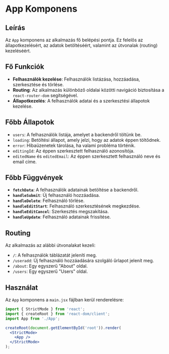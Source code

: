 # App Komponens

## Leírás
Az `App` komponens az alkalmazás fő belépési pontja. Ez felelős az állapotkezelésért, az adatok betöltéséért, valamint az útvonalak (routing) kezeléséért.

## Fő Funkciók
- **Felhasználók kezelése**: Felhasználók listázása, hozzáadása, szerkesztése és törlése.
- **Routing**: Az alkalmazás különböző oldalai közötti navigáció biztosítása a `react-router-dom` segítségével.
- **Állapotkezelés**: A felhasználók adatai és a szerkesztési állapotok kezelése.

## Főbb Állapotok
- `users`: A felhasználók listája, amelyet a backendről töltünk be.
- `loading`: Betöltési állapot, amely jelzi, hogy az adatok éppen töltődnek.
- `error`: Hibaüzenetek tárolása, ha valami probléma történik.
- `editingId`: Az éppen szerkesztett felhasználó azonosítója.
- `editedName` és `editedEmail`: Az éppen szerkesztett felhasználó neve és email címe.

## Főbb Függvények
- **`fetchData`**: A felhasználók adatainak betöltése a backendről.
- **`handleSubmit`**: Új felhasználó hozzáadása.
- **`handleDelete`**: Felhasználó törlése.
- **`handleEditStart`**: Felhasználó szerkesztésének megkezdése.
- **`handleEditCancel`**: Szerkesztés megszakítása.
- **`handleUpdate`**: Felhasználó adatainak frissítése.

## Routing
Az alkalmazás az alábbi útvonalakat kezeli:
- `/`: A felhasználók táblázatát jeleníti meg.
- `/useradd`: Új felhasználó hozzáadására szolgáló űrlapot jelenít meg.
- `/about`: Egy egyszerű "About" oldal.
- `/users`: Egy egyszerű "Users" oldal.

## Használat
Az `App` komponens a `main.jsx` fájlban kerül renderelésre:

```jsx
import { StrictMode } from 'react';
import { createRoot } from 'react-dom/client';
import App from './App';

createRoot(document.getElementById('root')).render(
  <StrictMode>
    <App />
  </StrictMode>
);